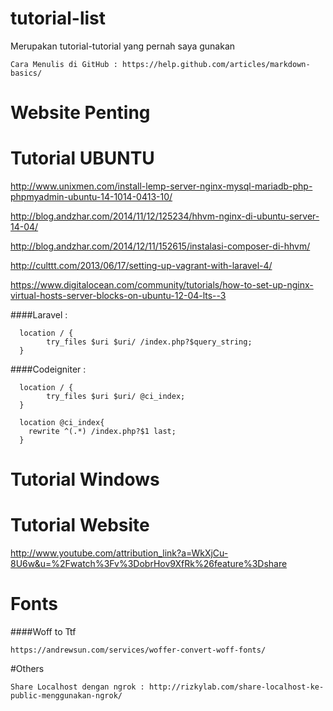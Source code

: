 # tutorial-list
Merupakan tutorial-tutorial yang pernah saya gunakan

```
Cara Menulis di GitHub : https://help.github.com/articles/markdown-basics/
```

# Website Penting

# Tutorial UBUNTU

http://www.unixmen.com/install-lemp-server-nginx-mysql-mariadb-php-phpmyadmin-ubuntu-14-1014-0413-10/

http://blog.andzhar.com/2014/11/12/125234/hhvm-nginx-di-ubuntu-server-14-04/

http://blog.andzhar.com/2014/12/11/152615/instalasi-composer-di-hhvm/

http://culttt.com/2013/06/17/setting-up-vagrant-with-laravel-4/

https://www.digitalocean.com/community/tutorials/how-to-set-up-nginx-virtual-hosts-server-blocks-on-ubuntu-12-04-lts--3

####Laravel :
```
  location / {
        try_files $uri $uri/ /index.php?$query_string;
  }
```

####Codeigniter :
```
  location / {
        try_files $uri $uri/ @ci_index;
  }
  
  location @ci_index{
	rewrite ^(.*) /index.php?$1 last;
  }
```

# Tutorial Windows

# Tutorial Website
http://www.youtube.com/attribution_link?a=WkXjCu-8U6w&u=%2Fwatch%3Fv%3DobrHov9XfRk%26feature%3Dshare

# Fonts
####Woff to Ttf
```
https://andrewsun.com/services/woffer-convert-woff-fonts/
```

#Others
```
Share Localhost dengan ngrok : http://rizkylab.com/share-localhost-ke-public-menggunakan-ngrok/
```

